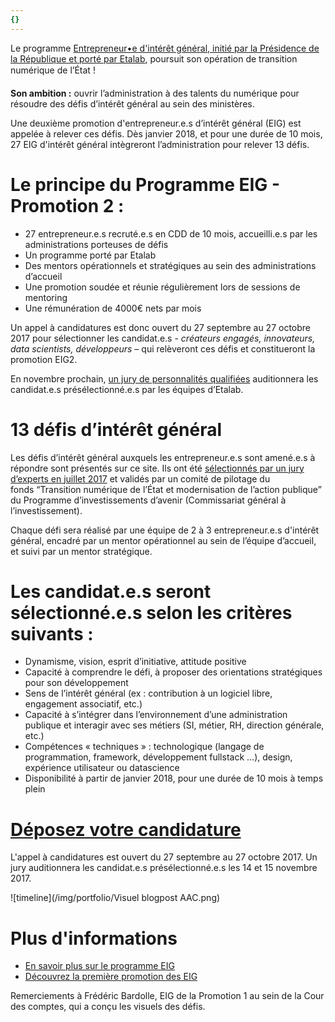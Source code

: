 ```yaml
---
{}
---
```

Le programme [Entrepreneur•e
d'intérêt général, initié par la Présidence de la République et porté par Etalab](https://www.etalab.gouv.fr/entrepreneurs-dinteret-general), poursuit
son opération de transition numérique de l’État !

**Son ambition :** ouvrir l’administration
à des talents du numérique pour résoudre des défis d’intérêt général au sein des ministères.

Une deuxième
promotion d'entrepreneur.e.s d’intérêt général (EIG) est appelée à relever ces
défis. Dès janvier 2018, et pour une durée de 10 mois, 27 EIG d'intérêt général intègreront l’administration pour
relever 13 défis.

# Le principe du Programme EIG - Promotion 2 :

* 27 entrepreneur.e.s recruté.e.s en CDD de 10 mois,
  accueilli.e.s par les administrations porteuses de défis
* Un programme porté par Etalab
* Des mentors opérationnels et stratégiques au sein des administrations
  d’accueil
* Une promotion soudée et réunie régulièrement lors de
  sessions de mentoring
* Une rémunération de 4000€ nets par mois

Un appel
à candidatures est donc ouvert du 27 septembre au 27 octobre 2017 pour sélectionner
les candidat.e.s - *créateurs engagés,
innovateurs, data scientists, développeurs –* qui relèveront ces défis et
constitueront la promotion EIG2.

En novembre
prochain, [un jury de personnalités qualifiées](https://www.etalab.gouv.fr/decouvrez-les-membres-du-jury-du-programme-entrepreneurs-dinteret-general) auditionnera les candidat.e.s présélectionné.e.s
par les équipes d’Etalab.

# 13 défis d’intérêt général

Les défis
d’intérêt général auxquels les entrepreneur.e.s sont amené.e.s à répondre
sont présentés sur ce site. Ils ont été [sélectionnés par un jury
d’experts en juillet 2017](https://www.etalab.gouv.fr/entrepreneurs-dinteret-general-promo-2-decouvrez-les-10-defis-retenus-par-le-jury) et validés par un comité de pilotage du fonds “Transition numérique
de l’État et modernisation de l’action publique” du Programme d’investissements
d’avenir (Commissariat général à l’investissement).

Chaque défi
sera réalisé par une équipe de 2 à 3 entrepreneur.e.s d'intérêt général, encadré par un
mentor opérationnel au sein de l’équipe d’accueil, et suivi par un mentor stratégique.

# Les candidat.e.s seront sélectionné.e.s selon les critères suivants :

* Dynamisme, vision, esprit d’initiative, attitude positive
* Capacité à comprendre le défi, à proposer des orientations stratégiques pour son développement
* Sens de l’intérêt général (ex : contribution à un logiciel libre, engagement associatif, etc.)
* Capacité à s’intégrer dans l’environnement d’une administration publique et interagir avec ses métiers (SI, métier, RH, direction générale, etc.)
* Compétences « techniques » : technologique (langage de programmation, framework, développement fullstack …), design, expérience utilisateur ou datascience
* Disponibilité à partir de janvier 2018, pour une durée de 10 mois à temps plein

# [Déposez votre candidature](https://framaforms.org/candidature-entrepreneurs-dinteret-general-promotion-2-1501592391)

L'appel à candidatures est ouvert du 27 septembre au 27 octobre 2017. Un jury auditionnera les candidat.e.s présélectionné.e.s les 14 et 15 novembre 2017.

![timeline](/img/portfolio/Visuel blogpost AAC.png)

# Plus d'informations

* [En savoir plus sur le programme EIG](https://www.etalab.gouv.fr/entrepreneurs-dinteret-general)
* [Découvrez la première promotion des EIG](https://www.etalab.gouv.fr/decouvrez-la-1e-promotion-des-entrepreneurs-dinteret-general)

Remerciements à Frédéric Bardolle, EIG de la Promotion 1 au sein de la Cour des comptes, qui a conçu les visuels des défis.

